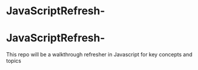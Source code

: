 # JavaScriptRefresh-
# JavaScriptRefresh-
 This repo will be a walkthrough refresher in Javascript for key concepts and topics 
